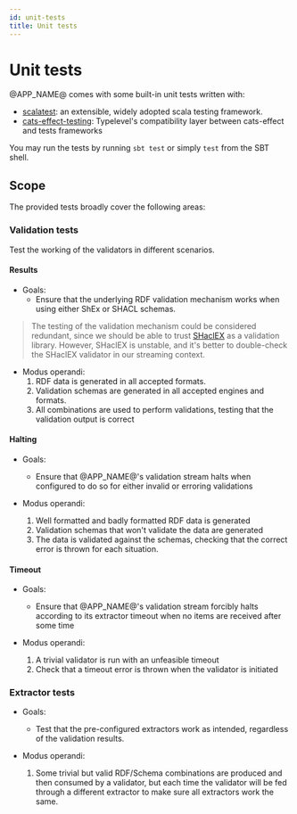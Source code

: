 ```yaml
---
id: unit-tests
title: Unit tests
---
```


# Unit tests

@APP_NAME@ comes with some built-in unit tests written with:

- [scalatest](https://www.scalatest.org/): an extensible, widely adopted scala
  testing framework.
- [cats-effect-testing](https://github.com/typelevel/cats-effect-testing):
  Typelevel's compatibility layer between cats-effect and tests frameworks

You may run the tests by running `sbt test` or simply `test` from the SBT shell.

## Scope

The provided tests broadly cover the following areas:

### Validation tests

Test the working of the validators in different scenarios.

#### Results

- Goals:
  - Ensure that the underlying RDF validation mechanism works when using either
    ShEx or SHACL schemas.
  
> The testing of the validation mechanism could be considered redundant, since we should be able to trust [SHaclEX](https://www.weso.es/shaclex/) as a validation library. However, SHaclEX is unstable, and it's better to double-check the SHaclEX validator in our streaming context.

- Modus operandi:
  1. RDF data is generated in all accepted formats.
  2. Validation schemas are generated in all accepted engines and formats.
  3. All combinations are used to perform validations, testing that the
     validation output is correct

#### Halting

- Goals:
  - Ensure that @APP_NAME@'s validation stream halts when configured to do so
    for either invalid or erroring validations

- Modus operandi: 
  1. Well formatted and badly formatted RDF data is generated
  2. Validation schemas that won't validate the data are generated
  3. The data is validated against the schemas, checking that the correct error
       is thrown for each situation.

#### Timeout

- Goals:
  - Ensure that @APP_NAME@'s validation stream forcibly halts according to its
    extractor timeout when no items are received after some time

- Modus operandi:
  1. A trivial validator is run with an unfeasible timeout
  2. Check that a timeout error is thrown when the validator is initiated

### Extractor tests

- Goals:
  - Test that the pre-configured extractors work as intended, regardless of the
    validation results.

- Modus operandi:
  1. Some trivial but valid RDF/Schema combinations are produced and then
    consumed by a validator, but each time the validator will be fed through a
    different extractor to make sure all extractors work the same.